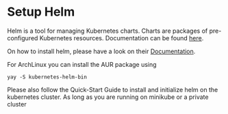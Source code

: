 # Setup Helm

Helm is a tool for managing Kubernetes charts. Charts are packages of pre-configured Kubernetes resources. 
Documentation can be found [here](https://github.com/helm/helm).

On how to install helm, please have a look on their [Documentation](https://github.com/helm/helm).

For ArchLinux you can install the AUR package using

```
yay -S kubernetes-helm-bin
```

Please also follow the Quick-Start Guide to install and initialize helm on the kubernetes cluster. 
As long as you are running on minikube or a private cluster 
